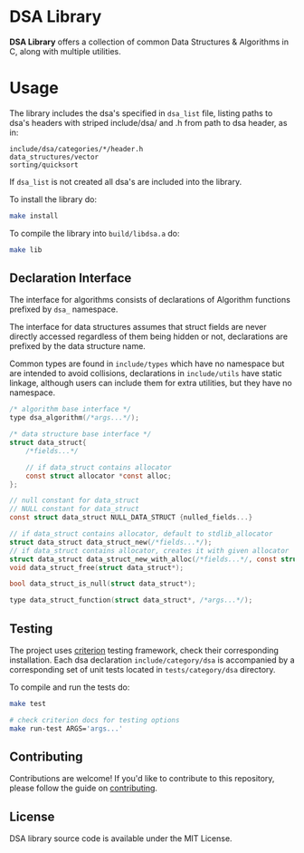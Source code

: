 # DSA Library

**DSA Library** offers a collection of common Data Structures & Algorithms
in C, along with multiple utilities.

# Usage

The library includes the dsa's specified in `dsa_list` file, listing paths to
dsa's headers with striped include/dsa/ and .h from path to dsa header, as in:
```
include/dsa/categories/*/header.h
data_structures/vector
sorting/quicksort
```
If `dsa_list` is not created all dsa's are included into the library.

To install the library do:
```bash
make install
```

To compile the library into `build/libdsa.a` do:
```bash
make lib
```

## Declaration Interface

The interface for algorithms consists of declarations of Algorithm functions
prefixed by `dsa_` namespace.

The interface for data structures assumes that struct fields are never directly
accessed regardless of them being hidden or not, declarations are prefixed by
the data structure name.

Common types are found in `include/types` which have no namespace but are
intended to avoid collisions, declarations in `include/utils` have static
linkage, although users can include them for extra utilities, but they have no
namespace.

```c
/* algorithm base interface */
type dsa_algorithm(/*args...*/);

/* data structure base interface */
struct data_struct{
    /*fields...*/

    // if data_struct contains allocator
    const struct allocator *const alloc;
};

// null constant for data_struct
// NULL constant for data_struct
const struct data_struct NULL_DATA_STRUCT {nulled_fields...}

// if data_struct contains allocator, default to stdlib_allocator
struct data_struct data_struct_new(/*fields...*/);
// if data_struct contains allocator, creates it with given allocator
struct data_struct data_struct_new_with_alloc(/*fields...*/, const struct* allocator);
void data_struct_free(struct data_struct*);

bool data_struct_is_null(struct data_struct*);

type data_struct_function(struct data_struct*, /*args...*/);
```

## Testing

The project uses [criterion](https://github.com/Snaipe/Criterion) testing
framework, check their corresponding installation. Each dsa declaration
`include/category/dsa` is accompanied by a corresponding set of unit tests
located in `tests/category/dsa` directory.

To compile and run the tests do:
```bash
make test

# check criterion docs for testing options
make run-test ARGS='args...'
```

## Contributing

Contributions are welcome! If you'd like to contribute to this repository,
please follow the guide on [contributing](CONTRIBUTING.md).

## License

DSA library source code is available under the MIT License.
